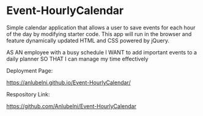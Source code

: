 # Event-HourlyCalendar
Simple calendar application that allows a user to save events for each hour of the day by modifying starter code. This app will run in the browser and feature dynamically updated HTML and CSS powered by jQuery.

AS AN employee with a busy schedule
I WANT to add important events to a daily planner
SO THAT I can manage my time effectively

Deployment Page:

https://anlubelni.github.io/Event-HourlyCalendar/

Respository Link:

https://github.com/Anlubelni/Event-HourlyCalendar
